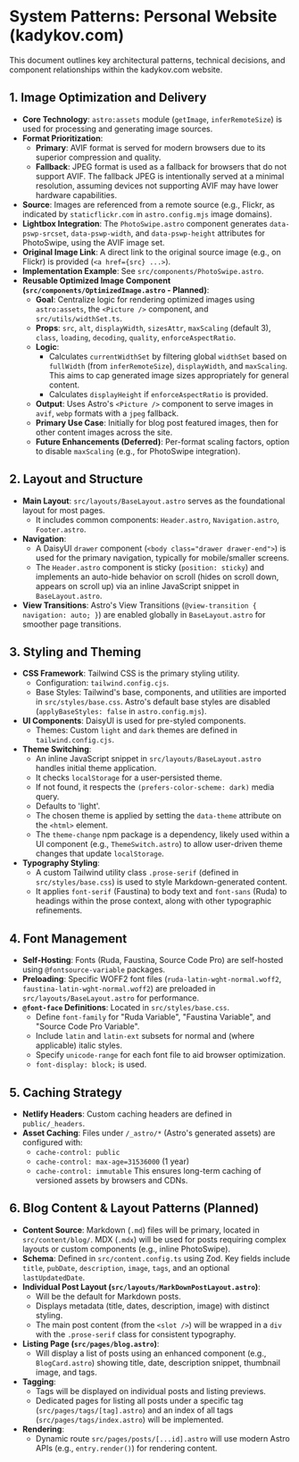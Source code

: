 # System Patterns: Personal Website (kadykov.com)

This document outlines key architectural patterns, technical decisions, and component relationships within the kadykov.com website.

## 1. Image Optimization and Delivery
-   **Core Technology**: `astro:assets` module (`getImage`, `inferRemoteSize`) is used for processing and generating image sources.
-   **Format Prioritization**:
    *   **Primary**: AVIF format is served for modern browsers due to its superior compression and quality.
    *   **Fallback**: JPEG format is used as a fallback for browsers that do not support AVIF. The fallback JPEG is intentionally served at a minimal resolution, assuming devices not supporting AVIF may have lower hardware capabilities.
-   **Source**: Images are referenced from a remote source (e.g., Flickr, as indicated by `staticflickr.com` in `astro.config.mjs` image domains).
-   **Lightbox Integration**: The `PhotoSwipe.astro` component generates `data-pswp-srcset`, `data-pswp-width`, and `data-pswp-height` attributes for PhotoSwipe, using the AVIF image set.
-   **Original Image Link**: A direct link to the original source image (e.g., on Flickr) is provided (`<a href={src} ...>`).
-   **Implementation Example**: See `src/components/PhotoSwipe.astro`.
-   **Reusable Optimized Image Component (`src/components/OptimizedImage.astro` - Planned)**:
    *   **Goal**: Centralize logic for rendering optimized images using `astro:assets`, the `<Picture />` component, and `src/utils/widthSet.ts`.
    *   **Props**: `src`, `alt`, `displayWidth`, `sizesAttr`, `maxScaling` (default 3), `class`, `loading`, `decoding`, `quality`, `enforceAspectRatio`.
    *   **Logic**:
        *   Calculates `currentWidthSet` by filtering global `widthSet` based on `fullWidth` (from `inferRemoteSize`), `displayWidth`, and `maxScaling`. This aims to cap generated image sizes appropriately for general content.
        *   Calculates `displayHeight` if `enforceAspectRatio` is provided.
    *   **Output**: Uses Astro's `<Picture />` component to serve images in `avif`, `webp` formats with a `jpeg` fallback.
    *   **Primary Use Case**: Initially for blog post featured images, then for other content images across the site.
    *   **Future Enhancements (Deferred)**: Per-format scaling factors, option to disable `maxScaling` (e.g., for PhotoSwipe integration).

## 2. Layout and Structure
-   **Main Layout**: `src/layouts/BaseLayout.astro` serves as the foundational layout for most pages.
    *   It includes common components: `Header.astro`, `Navigation.astro`, `Footer.astro`.
-   **Navigation**:
    *   A DaisyUI `drawer` component (`<body class="drawer drawer-end">`) is used for the primary navigation, typically for mobile/smaller screens.
    *   The `Header.astro` component is sticky (`position: sticky`) and implements an auto-hide behavior on scroll (hides on scroll down, appears on scroll up) via an inline JavaScript snippet in `BaseLayout.astro`.
-   **View Transitions**: Astro's View Transitions (`@view-transition { navigation: auto; }`) are enabled globally in `BaseLayout.astro` for smoother page transitions.

## 3. Styling and Theming
-   **CSS Framework**: Tailwind CSS is the primary styling utility.
    *   Configuration: `tailwind.config.cjs`.
    *   Base Styles: Tailwind's base, components, and utilities are imported in `src/styles/base.css`. Astro's default base styles are disabled (`applyBaseStyles: false` in `astro.config.mjs`).
-   **UI Components**: DaisyUI is used for pre-styled components.
    *   Themes: Custom `light` and `dark` themes are defined in `tailwind.config.cjs`.
-   **Theme Switching**:
    *   An inline JavaScript snippet in `src/layouts/BaseLayout.astro` handles initial theme application.
    *   It checks `localStorage` for a user-persisted theme.
    *   If not found, it respects the `(prefers-color-scheme: dark)` media query.
    *   Defaults to 'light'.
    *   The chosen theme is applied by setting the `data-theme` attribute on the `<html>` element.
    *   The `theme-change` npm package is a dependency, likely used within a UI component (e.g., `ThemeSwitch.astro`) to allow user-driven theme changes that update `localStorage`.
-   **Typography Styling**:
    *   A custom Tailwind utility class `.prose-serif` (defined in `src/styles/base.css`) is used to style Markdown-generated content.
    *   It applies `font-serif` (Faustina) to body text and `font-sans` (Ruda) to headings within the prose context, along with other typographic refinements.

## 4. Font Management
-   **Self-Hosting**: Fonts (Ruda, Faustina, Source Code Pro) are self-hosted using `@fontsource-variable` packages.
-   **Preloading**: Specific WOFF2 font files (`ruda-latin-wght-normal.woff2`, `faustina-latin-wght-normal.woff2`) are preloaded in `src/layouts/BaseLayout.astro` for performance.
-   **`@font-face` Definitions**: Located in `src/styles/base.css`.
    *   Define `font-family` for "Ruda Variable", "Faustina Variable", and "Source Code Pro Variable".
    *   Include `latin` and `latin-ext` subsets for normal and (where applicable) italic styles.
    *   Specify `unicode-range` for each font file to aid browser optimization.
    *   `font-display: block;` is used.

## 5. Caching Strategy
-   **Netlify Headers**: Custom caching headers are defined in `public/_headers`.
-   **Asset Caching**: Files under `/_astro/*` (Astro's generated assets) are configured with:
    *   `cache-control: public`
    *   `cache-control: max-age=31536000` (1 year)
    *   `cache-control: immutable`
    This ensures long-term caching of versioned assets by browsers and CDNs.

## 6. Blog Content & Layout Patterns (Planned)
-   **Content Source**: Markdown (`.md`) files will be primary, located in `src/content/blog/`. MDX (`.mdx`) will be used for posts requiring complex layouts or custom components (e.g., inline PhotoSwipe).
-   **Schema**: Defined in `src/content.config.ts` using Zod. Key fields include `title`, `pubDate`, `description`, `image`, `tags`, and an optional `lastUpdatedDate`.
-   **Individual Post Layout (`src/layouts/MarkDownPostLayout.astro`)**:
    *   Will be the default for Markdown posts.
    *   Displays metadata (title, dates, description, image) with distinct styling.
    *   The main post content (from the `<slot />`) will be wrapped in a `div` with the `.prose-serif` class for consistent typography.
-   **Listing Page (`src/pages/blog.astro`)**:
    *   Will display a list of posts using an enhanced component (e.g., `BlogCard.astro`) showing title, date, description snippet, thumbnail image, and tags.
-   **Tagging**:
    *   Tags will be displayed on individual posts and listing previews.
    *   Dedicated pages for listing all posts under a specific tag (`src/pages/tags/[tag].astro`) and an index of all tags (`src/pages/tags/index.astro`) will be implemented.
-   **Rendering**:
    *   Dynamic route `src/pages/posts/[...id].astro` will use modern Astro APIs (e.g., `entry.render()`) for rendering content.
